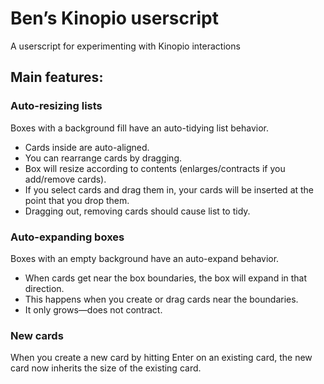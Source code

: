 # Ben’s Kinopio userscript

A userscript for experimenting with Kinopio interactions

## Main features:

### Auto-resizing lists

Boxes with a background fill have an auto-tidying list behavior.

- Cards inside are auto-aligned.
- You can rearrange cards by dragging.
- Box will resize according to contents (enlarges/contracts if you add/remove cards).
- If you select cards and drag them in, your cards will be inserted at the point that you drop them.
- Dragging out, removing cards should cause list to tidy.

### Auto-expanding boxes

Boxes with an empty background have an auto-expand behavior.

- When cards get near the box boundaries, the box will expand in that direction.
- This happens when you create or drag cards near the boundaries.
- It only grows—does not contract.

### New cards

When you create a new card by hitting Enter on an existing card, the new card now inherits
the size of the existing card.
